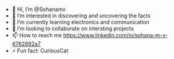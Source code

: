 - 👋 Hi, I’m @Sohanamv
- 👀 I’m interested in discovering and uncovering the facts
- 🌱 I’m currently learning electronics and communication
- 💞️ I’m looking to collaborate on intersting projects 
- 📫 How to reach me https://www.linkedin.com/in/sohana-m-v-6762692a7
- ⚡ Fun fact: CuriousCat

<!---
Sohanamv/Sohanamv is a ✨ special ✨ repository because its `README.md` (this file) appears on your GitHub profile.
You can click the Preview link to take a look at your changes.
--->

